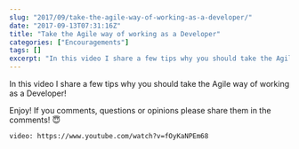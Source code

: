 ```yaml
---
slug: "2017/09/take-the-agile-way-of-working-as-a-developer/"
date: "2017-09-13T07:31:16Z"
title: "Take the Agile way of working as a Developer"
categories: ["Encouragements"]
tags: []
excerpt: "In this video I share a few tips why you should take the Agile way of working as a Developer!Enjoy!..."
---
```


In this video I share a few tips why you should take the Agile way of working as a Developer!

Enjoy! If you comments, questions or opinions please share them in the comments! 😇

`video: https://www.youtube.com/watch?v=fOyKaNPEm68`